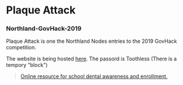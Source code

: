 # Plaque Attack
### Northland-GovHack-2019
Plaque Attack is one the Northland Nodes entries to the 2019 GovHack competition.

The website is being hosted [here](http://mysmile.nz/). The passord is Toothless (There is a tempory "block")


>[Online resource for school dental awareness and enrollment.](https://hackerspace.govhack.org/projects/plaque_attack)
